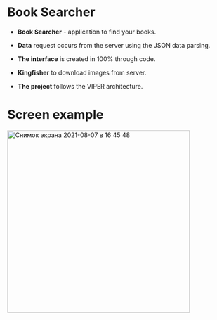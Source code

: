 # Book Searcher

* **Book Searcher** - application to find your books.

* **Data** request occurs from the server using the JSON data parsing.

* **The interface** is created in 100% through code.

* **Kingfisher** to download images from server.

* **The project** follows the VIPER architecture.

# Screen example

<img width="415" alt="Снимок экрана 2021-08-07 в 16 45 48" src="https://user-images.githubusercontent.com/65301656/128599050-fc5379ee-cf70-486f-ae59-12b3e3edc8c4.png">
